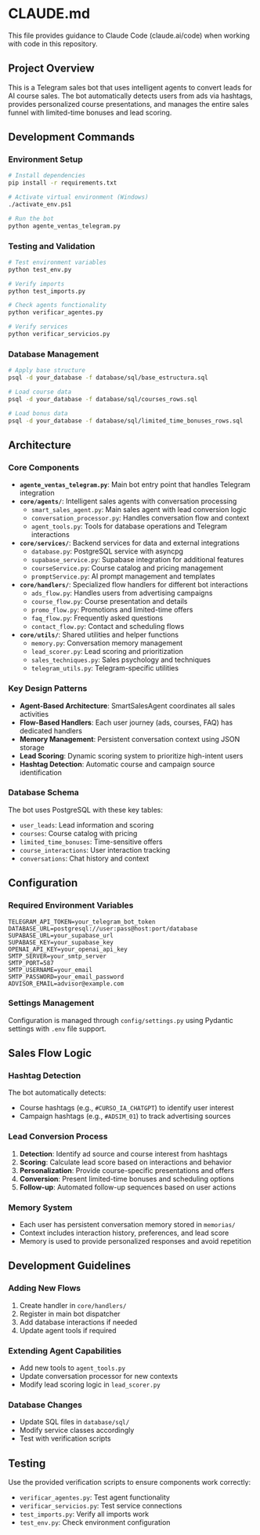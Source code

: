 # CLAUDE.md

This file provides guidance to Claude Code (claude.ai/code) when working with code in this repository.

## Project Overview

This is a Telegram sales bot that uses intelligent agents to convert leads for AI course sales. The bot automatically detects users from ads via hashtags, provides personalized course presentations, and manages the entire sales funnel with limited-time bonuses and lead scoring.

## Development Commands

### Environment Setup
```bash
# Install dependencies
pip install -r requirements.txt

# Activate virtual environment (Windows)
./activate_env.ps1

# Run the bot
python agente_ventas_telegram.py
```

### Testing and Validation
```bash
# Test environment variables
python test_env.py

# Verify imports
python test_imports.py

# Check agents functionality
python verificar_agentes.py

# Verify services
python verificar_servicios.py
```

### Database Management
```bash
# Apply base structure
psql -d your_database -f database/sql/base_estructura.sql

# Load course data
psql -d your_database -f database/sql/courses_rows.sql

# Load bonus data
psql -d your_database -f database/sql/limited_time_bonuses_rows.sql
```

## Architecture

### Core Components

- **`agente_ventas_telegram.py`**: Main bot entry point that handles Telegram integration
- **`core/agents/`**: Intelligent sales agents with conversation processing
  - `smart_sales_agent.py`: Main sales agent with lead conversion logic
  - `conversation_processor.py`: Handles conversation flow and context
  - `agent_tools.py`: Tools for database operations and Telegram interactions
- **`core/services/`**: Backend services for data and external integrations
  - `database.py`: PostgreSQL service with asyncpg
  - `supabase_service.py`: Supabase integration for additional features
  - `courseService.py`: Course catalog and pricing management
  - `promptService.py`: AI prompt management and templates
- **`core/handlers/`**: Specialized flow handlers for different bot interactions
  - `ads_flow.py`: Handles users from advertising campaigns
  - `course_flow.py`: Course presentation and details
  - `promo_flow.py`: Promotions and limited-time offers
  - `faq_flow.py`: Frequently asked questions
  - `contact_flow.py`: Contact and scheduling flows
- **`core/utils/`**: Shared utilities and helper functions
  - `memory.py`: Conversation memory management
  - `lead_scorer.py`: Lead scoring and prioritization
  - `sales_techniques.py`: Sales psychology and techniques
  - `telegram_utils.py`: Telegram-specific utilities

### Key Design Patterns

- **Agent-Based Architecture**: SmartSalesAgent coordinates all sales activities
- **Flow-Based Handlers**: Each user journey (ads, courses, FAQ) has dedicated handlers
- **Memory Management**: Persistent conversation context using JSON storage
- **Lead Scoring**: Dynamic scoring system to prioritize high-intent users
- **Hashtag Detection**: Automatic course and campaign source identification

### Database Schema

The bot uses PostgreSQL with these key tables:
- `user_leads`: Lead information and scoring
- `courses`: Course catalog with pricing
- `limited_time_bonuses`: Time-sensitive offers
- `course_interactions`: User interaction tracking
- `conversations`: Chat history and context

## Configuration

### Required Environment Variables
```env
TELEGRAM_API_TOKEN=your_telegram_bot_token
DATABASE_URL=postgresql://user:pass@host:port/database
SUPABASE_URL=your_supabase_url
SUPABASE_KEY=your_supabase_key
OPENAI_API_KEY=your_openai_api_key
SMTP_SERVER=your_smtp_server
SMTP_PORT=587
SMTP_USERNAME=your_email
SMTP_PASSWORD=your_email_password
ADVISOR_EMAIL=advisor@example.com
```

### Settings Management
Configuration is managed through `config/settings.py` using Pydantic settings with `.env` file support.

## Sales Flow Logic

### Hashtag Detection
The bot automatically detects:
- Course hashtags (e.g., `#CURSO_IA_CHATGPT`) to identify user interest
- Campaign hashtags (e.g., `#ADSIM_01`) to track advertising sources

### Lead Conversion Process
1. **Detection**: Identify ad source and course interest from hashtags
2. **Scoring**: Calculate lead score based on interactions and behavior
3. **Personalization**: Provide course-specific presentations and offers
4. **Conversion**: Present limited-time bonuses and scheduling options
5. **Follow-up**: Automated follow-up sequences based on user actions

### Memory System
- Each user has persistent conversation memory stored in `memorias/`
- Context includes interaction history, preferences, and lead score
- Memory is used to provide personalized responses and avoid repetition

## Development Guidelines

### Adding New Flows
1. Create handler in `core/handlers/`
2. Register in main bot dispatcher
3. Add database interactions if needed
4. Update agent tools if required

### Extending Agent Capabilities
- Add new tools to `agent_tools.py`
- Update conversation processor for new contexts
- Modify lead scoring logic in `lead_scorer.py`

### Database Changes
- Update SQL files in `database/sql/`
- Modify service classes accordingly
- Test with verification scripts

## Testing

Use the provided verification scripts to ensure components work correctly:
- `verificar_agentes.py`: Test agent functionality
- `verificar_servicios.py`: Test service connections
- `test_imports.py`: Verify all imports work
- `test_env.py`: Check environment configuration